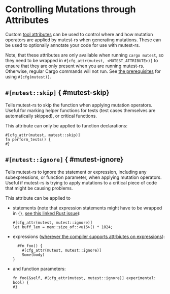 # Controlling Mutations through Attributes

Custom [tool attributes](https://doc.rust-lang.org/reference/attributes.html#tool-attributes) can be used to control where and how mutation operators are applied by mutest-rs when generating mutations. These can be used to optionally annotate your code for use with mutest-rs.

Note, that these attributes are only available when running `cargo mutest`, so they need to be wrapped in `#[cfg_attr(mutest, <MUTEST_ATTRIBUTE>)]` to ensure that they are only present when you are running mutest-rs. Otherwise, regular Cargo commands will not run. See [the prerequisites](./usage.md#using-cfgmutest) for using `#[cfg(mutest)]`.

## `#[mutest::skip]` { #mutest-skip}

Tells mutest-rs to skip the function when applying mutation operators. Useful for marking helper functions for tests (test cases themselves are automatically skipped), or critical functions.

This attribute can only be applied to function declarations:
```rust,ignore
#[cfg_attr(mutest, mutest::skip)]
fn perform_tests() {
#}
```

## `#[mutest::ignore]` { #mutest-ignore}

Tells mutest-rs to ignore the statement or expression, including any subexpressions, or function parameter, when applying mutation operators. Useful if mutest-rs is trying to apply mutations to a critical piece of code that might be causing problems.

This attribute can be applied to
* statements (note that expression statements might have to be wrapped in `{}`, [see this linked Rust issue](https://github.com/rust-lang/rust/issues/59144)):
  ```rust,ignore
  #[cfg_attr(mutest, mutest::ignore)]
  let buff_len = mem::size_of::<u16>() * 1024;
  ```
* expressions ([wherever the compiler supports attrbiutes on expressions](https://doc.rust-lang.org/reference/expressions.html#expression-attributes)):
  ```rust,ignore
    #fn foo() {
      #[cfg_attr(mutest, mutest::ignore)]
      Some(body)
  }
   ```
* and function parameters:
  ```rust,ignore
  fn foo(&self, #[cfg_attr(mutest, mutest::ignore)] experimental: bool) {
  #}
  ```
